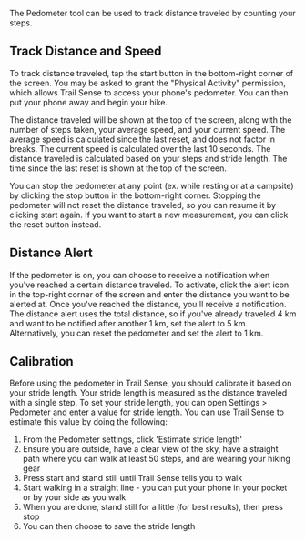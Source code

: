 The Pedometer tool can be used to track distance traveled by counting your steps.

## Track Distance and Speed
To track distance traveled, tap the start button in the bottom-right corner of the screen. You may be asked to grant the "Physical Activity" permission, which allows Trail Sense to access your phone's pedometer. You can then put your phone away and begin your hike.

The distance traveled will be shown at the top of the screen, along with the number of steps taken, your average speed, and your current speed. The average speed is calculated since the last reset, and does not factor in breaks. The current speed is calculated over the last 10 seconds. The distance traveled is calculated based on your steps and stride length. The time since the last reset is shown at the top of the screen.

You can stop the pedometer at any point (ex. while resting or at a campsite) by clicking the stop button in the bottom-right corner. Stopping the pedometer will not reset the distance traveled, so you can resume it by clicking start again. If you want to start a new measurement, you can click the reset button instead.

## Distance Alert
If the pedometer is on, you can choose to receive a notification when you've reached a certain distance traveled. To activate, click the alert icon in the top-right corner of the screen and enter the distance you want to be alerted at. Once you've reached the distance, you'll receive a notification. The distance alert uses the total distance, so if you've already traveled 4 km and want to be notified after another 1 km, set the alert to 5 km. Alternatively, you can reset the pedometer and set the alert to 1 km.

## Calibration
Before using the pedometer in Trail Sense, you should calibrate it based on your stride length. Your stride length is measured as the distance traveled with a single step. To set your stride length, you can open Settings > Pedometer and enter a value for stride length. You can use Trail Sense to estimate this value by doing the following:

1. From the Pedometer settings, click 'Estimate stride length'
2. Ensure you are outside, have a clear view of the sky, have a straight path where you can walk at least 50 steps, and are wearing your hiking gear
3. Press start and stand still until Trail Sense tells you to walk
4. Start walking in a straight line - you can put your phone in your pocket or by your side as you walk
5. When you are done, stand still for a little (for best results), then press stop
6. You can then choose to save the stride length
